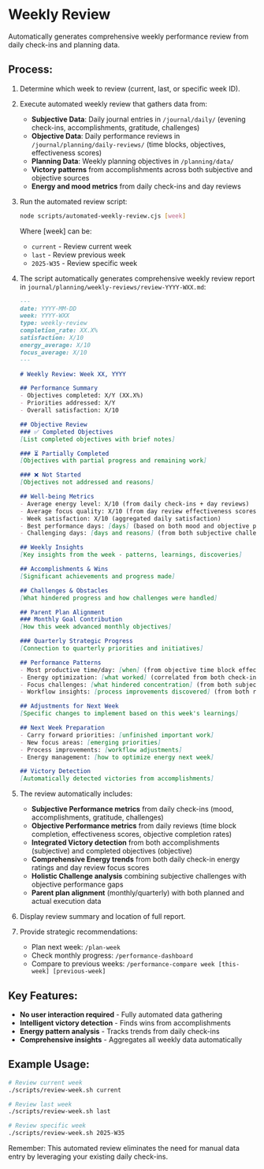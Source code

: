 # Weekly Review

Automatically generates comprehensive weekly performance review from daily check-ins and planning data.

## Process:

1. Determine which week to review (current, last, or specific week ID).

2. Execute automated weekly review that gathers data from:
   - **Subjective Data**: Daily journal entries in `/journal/daily/` (evening check-ins, accomplishments, gratitude, challenges)
   - **Objective Data**: Daily performance reviews in `/journal/planning/daily-reviews/` (time blocks, objectives, effectiveness scores)
   - **Planning Data**: Weekly planning objectives in `/planning/data/`
   - **Victory patterns** from accomplishments across both subjective and objective sources
   - **Energy and mood metrics** from daily check-ins and day reviews

3. Run the automated review script:
   ```bash
   node scripts/automated-weekly-review.cjs [week]
   ```
   Where [week] can be:
   - `current` - Review current week
   - `last` - Review previous week  
   - `2025-W35` - Review specific week

4. The script automatically generates comprehensive weekly review report in `journal/planning/weekly-reviews/review-YYYY-WXX.md`:

   ```markdown
   ---
   date: YYYY-MM-DD
   week: YYYY-WXX
   type: weekly-review
   completion_rate: XX.X%
   satisfaction: X/10
   energy_average: X/10
   focus_average: X/10
   ---

   # Weekly Review: Week XX, YYYY

   ## Performance Summary
   - Objectives completed: X/Y (XX.X%)
   - Priorities addressed: X/Y
   - Overall satisfaction: X/10

   ## Objective Review
   ### ✅ Completed Objectives
   [List completed objectives with brief notes]

   ### ⏳ Partially Completed  
   [Objectives with partial progress and remaining work]

   ### ❌ Not Started
   [Objectives not addressed and reasons]

   ## Well-being Metrics
   - Average energy level: X/10 (from daily check-ins + day reviews)
   - Average focus quality: X/10 (from day review effectiveness scores)
   - Week satisfaction: X/10 (aggregated daily satisfaction)
   - Best performance days: [days] (based on both mood and objective performance)
   - Challenging days: [days and reasons] (from both subjective challenges and objective low completion rates)

   ## Weekly Insights
   [Key insights from the week - patterns, learnings, discoveries]

   ## Accomplishments & Wins
   [Significant achievements and progress made]

   ## Challenges & Obstacles
   [What hindered progress and how challenges were handled]

   ## Parent Plan Alignment
   ### Monthly Goal Contribution
   [How this week advanced monthly objectives]

   ### Quarterly Strategic Progress
   [Connection to quarterly priorities and initiatives]

   ## Performance Patterns
   - Most productive time/day: [when] (from objective time block effectiveness + subjective energy reports)
   - Energy optimization: [what worked] (correlated from both check-in energy and day review performance)
   - Focus challenges: [what hindered concentration] (from both subjective challenges and objective low effectiveness scores)
   - Workflow insights: [process improvements discovered] (from both reflection insights and execution analysis)

   ## Adjustments for Next Week
   [Specific changes to implement based on this week's learnings]

   ## Next Week Preparation
   - Carry forward priorities: [unfinished important work]
   - New focus areas: [emerging priorities]
   - Process improvements: [workflow adjustments]
   - Energy management: [how to optimize energy next week]

   ## Victory Detection
   [Automatically detected victories from accomplishments]
   ```

5. The review automatically includes:
   - **Subjective Performance metrics** from daily check-ins (mood, accomplishments, gratitude, challenges)
   - **Objective Performance metrics** from daily reviews (time block completion, effectiveness scores, objective completion rates)
   - **Integrated Victory detection** from both accomplishments (subjective) and completed objectives (objective)
   - **Comprehensive Energy trends** from both daily check-in energy ratings and day review focus scores
   - **Holistic Challenge analysis** combining subjective challenges with objective performance gaps
   - **Parent plan alignment** (monthly/quarterly) with both planned and actual execution data

6. Display review summary and location of full report.

7. Provide strategic recommendations:
   - Plan next week: `/plan-week`
   - Check monthly progress: `/performance-dashboard`
   - Compare to previous weeks: `/performance-compare week [this-week] [previous-week]`

## Key Features:
- **No user interaction required** - Fully automated data gathering
- **Intelligent victory detection** - Finds wins from accomplishments
- **Energy pattern analysis** - Tracks trends from daily check-ins
- **Comprehensive insights** - Aggregates all weekly data automatically

## Example Usage:
```bash
# Review current week
./scripts/review-week.sh current

# Review last week
./scripts/review-week.sh last

# Review specific week
./scripts/review-week.sh 2025-W35
```

Remember: This automated review eliminates the need for manual data entry by leveraging your existing daily check-ins.